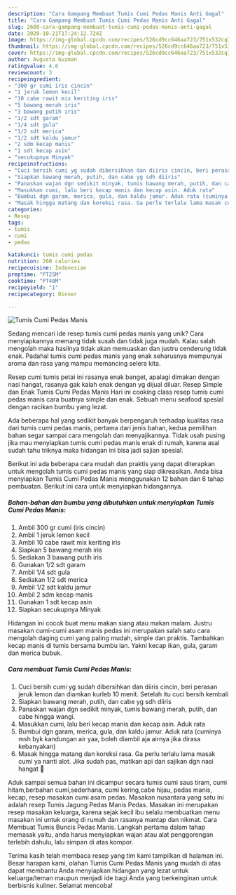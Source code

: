 ```yaml
---
description: "Cara Gampang Membuat Tumis Cumi Pedas Manis Anti Gagal"
title: "Cara Gampang Membuat Tumis Cumi Pedas Manis Anti Gagal"
slug: 2600-cara-gampang-membuat-tumis-cumi-pedas-manis-anti-gagal
date: 2020-10-21T17:24:12.724Z
image: https://img-global.cpcdn.com/recipes/526cd9cc646aa723/751x532cq70/tumis-cumi-pedas-manis-foto-resep-utama.jpg
thumbnail: https://img-global.cpcdn.com/recipes/526cd9cc646aa723/751x532cq70/tumis-cumi-pedas-manis-foto-resep-utama.jpg
cover: https://img-global.cpcdn.com/recipes/526cd9cc646aa723/751x532cq70/tumis-cumi-pedas-manis-foto-resep-utama.jpg
author: Augusta Guzman
ratingvalue: 4.6
reviewcount: 3
recipeingredient:
- "300 gr cumi iris cincin"
- "1 jeruk lemon kecil"
- "10 cabe rawit mix keriting iris"
- "5 bawang merah iris"
- "3 bawang putih iris"
- "1/2 sdt garam"
- "1/4 sdt gula"
- "1/2 sdt merica"
- "1/2 sdt kaldu jamur"
- "2 sdm kecap manis"
- "1 sdt kecap asin"
- "secukupnya Minyak"
recipeinstructions:
- "Cuci bersih cumi yg sudah dibersihkan dan diiris cincin, beri perasan jeruk lemon dan diamkan kurleb 10 menit. Setelah itu cuci bersih kembali"
- "Siapkan bawang merah, putih, dan cabe yg sdh diiris"
- "Panaskan wajan dgn sedikit minyak, tumis bawang merah, putih, dan cabe hingga wangi."
- "Masukkan cumi, lalu beri kecap manis dan kecap asin. Aduk rata"
- "Bumbui dgn garam, merica, gula, dan kaldu jamur. Aduk rata (cuminya msh byk kandungan air yaa, boleh diambil aja airnya jika dirasa kebanyakan)"
- "Masak hingga matang dan koreksi rasa. Ga perlu terlalu lama masak cumi ya nanti alot. Jika sudah pas, matikan api dan sajikan dgn nasi hangat 🥰"
categories:
- Resep
tags:
- tumis
- cumi
- pedas

katakunci: tumis cumi pedas 
nutrition: 260 calories
recipecuisine: Indonesian
preptime: "PT25M"
cooktime: "PT40M"
recipeyield: "1"
recipecategory: Dinner

---
```



![Tumis Cumi Pedas Manis](https://img-global.cpcdn.com/recipes/526cd9cc646aa723/751x532cq70/tumis-cumi-pedas-manis-foto-resep-utama.jpg)

Sedang mencari ide resep tumis cumi pedas manis yang unik? Cara menyiapkannya memang tidak susah dan tidak juga mudah. Kalau salah mengolah maka hasilnya tidak akan memuaskan dan justru cenderung tidak enak. Padahal tumis cumi pedas manis yang enak seharusnya mempunyai aroma dan rasa yang mampu memancing selera kita.

Resep cumi tumis petai ini rasanya enak banget, apalagi dimakan dengan nasi hangat, rasanya gak kalah enak dengan yg dijual diluar. Resep Simple dan Enak Tumis Cumi Pedas Manis Hari ini cooking class resep tumis cumi pedas manis cara buatnya simple dan enak. Sebuah menu seafood spesial dengan racikan bumbu yang lezat.

Ada beberapa hal yang sedikit banyak berpengaruh terhadap kualitas rasa dari tumis cumi pedas manis, pertama dari jenis bahan, kedua pemilihan bahan segar sampai cara mengolah dan menyajikannya. Tidak usah pusing jika mau menyiapkan tumis cumi pedas manis enak di rumah, karena asal sudah tahu triknya maka hidangan ini bisa jadi sajian spesial.


Berikut ini ada beberapa cara mudah dan praktis yang dapat diterapkan untuk mengolah tumis cumi pedas manis yang siap dikreasikan. Anda bisa menyiapkan Tumis Cumi Pedas Manis menggunakan 12 bahan dan 6 tahap pembuatan. Berikut ini cara untuk menyiapkan hidangannya.

<!--inarticleads1-->

##### Bahan-bahan dan bumbu yang dibutuhkan untuk menyiapkan Tumis Cumi Pedas Manis:

1. Ambil 300 gr cumi (iris cincin)
1. Ambil 1 jeruk lemon kecil
1. Ambil 10 cabe rawit mix keriting iris
1. Siapkan 5 bawang merah iris
1. Sediakan 3 bawang putih iris
1. Gunakan 1/2 sdt garam
1. Ambil 1/4 sdt gula
1. Sediakan 1/2 sdt merica
1. Ambil 1/2 sdt kaldu jamur
1. Ambil 2 sdm kecap manis
1. Gunakan 1 sdt kecap asin
1. Siapkan secukupnya Minyak


Hidangan ini cocok buat menu makan siang atau makan malam. Justru masakan cumi-cumi asam manis pedas ini merupakan salah satu cara mengolah daging cumi yang paling mudah, simple dan praktis. Tambahkan kecap manis di tumis bersama bumbu lan. Yakni kecap ikan, gula, garam dan merica bubuk. 

<!--inarticleads2-->

##### Cara membuat Tumis Cumi Pedas Manis:

1. Cuci bersih cumi yg sudah dibersihkan dan diiris cincin, beri perasan jeruk lemon dan diamkan kurleb 10 menit. Setelah itu cuci bersih kembali
1. Siapkan bawang merah, putih, dan cabe yg sdh diiris
1. Panaskan wajan dgn sedikit minyak, tumis bawang merah, putih, dan cabe hingga wangi.
1. Masukkan cumi, lalu beri kecap manis dan kecap asin. Aduk rata
1. Bumbui dgn garam, merica, gula, dan kaldu jamur. Aduk rata (cuminya msh byk kandungan air yaa, boleh diambil aja airnya jika dirasa kebanyakan)
1. Masak hingga matang dan koreksi rasa. Ga perlu terlalu lama masak cumi ya nanti alot. Jika sudah pas, matikan api dan sajikan dgn nasi hangat 🥰


Aduk sampai semua bahan ini dicampur secara tumis cumi saus tiram, cumi hitam,berbahan cumi,sederhana, cumi kering,cabe hijau, pedas manis, kecap, resep masakan cumi asam pedas. Masakan nusantara yang satu ini adalah resep Tumis Jagung Pedas Manis Pedas. Masakan ini merupakan resep masakan keluarga, karena sejak kecil ibu selalu membuatkan menu masakan ini untuk orang di rumah dan rasanya mantap dan nikmat. Cara Membuat Tumis Buncis Pedas Manis. Langkah pertama dalam tahap memasak yaitu, anda harus menyiapkan wajan atau alat penggorengan terlebih dahulu, lalu simpan di atas kompor. 

Terima kasih telah membaca resep yang tim kami tampilkan di halaman ini. Besar harapan kami, olahan Tumis Cumi Pedas Manis yang mudah di atas dapat membantu Anda menyiapkan hidangan yang lezat untuk keluarga/teman maupun menjadi ide bagi Anda yang berkeinginan untuk berbisnis kuliner. Selamat mencoba!
